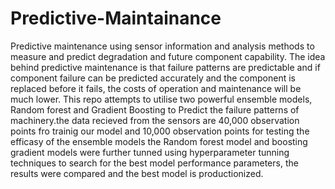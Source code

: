 # Predictive-Maintainance
Predictive maintenance using sensor information and analysis methods to measure and predict degradation and future component capability. The idea behind predictive maintenance is that failure patterns are predictable and if component failure can be predicted accurately and the component is replaced before it fails, the costs of operation and maintenance will be much lower.
This repo attempts to utilise two powerful ensemble models, Random forest and Gradient Boosting to Predict the failure patterns of machinery.the data recieved from the sensors are 40,000 observation points fro trainig our model and 10,000 observation points for testing the efficasy of the ensemble models
the Random forest model and boosting gradient models were further tunned using hyperparameter tunning techniques to search for the best model performance parameters, the results were compared and the best model is productionized.
